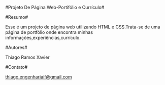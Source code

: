 #Projeto De Página Web-Portifólio e Currículo#

#Resumo#

Esse é um projeto de página web utilizando HTML e CSS.Trata-se de uma página de portfólio onde encontra minhas informações,experiências,currículo.

#Autores#

Thiago Ramos Xavier

#Contato#

thiago.engenhariaif@gmail.com
